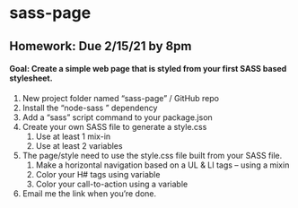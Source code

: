 # sass-page

## Homework: Due 2/15/21 by 8pm

#### Goal: Create a simple web page that is styled from your first SASS based stylesheet.

1. New project folder named “sass-page” / GitHub repo
1. Install the “node-sass ” dependency
1. Add a “sass” script command to your package.json
1. Create your own SASS file to generate a style.css
   1. Use at least 1 mix-in
   1. Use at least 2 variables
1. The page/style need to use the style.css file built from your SASS file.
   1. Make a horizontal navigation based on a UL & LI tags – using a mixin
   1. Color your H# tags using variable
   1. Color your call-to-action using a variable
1. Email me the link when you’re done.
